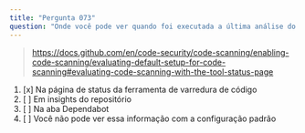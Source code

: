 ```yaml
---
title: "Pergunta 073"
question: "Onde você pode ver quando foi executada a última análise do CodeQL ao usar a configuração padrão de varredura de código?"
---
```


> https://docs.github.com/en/code-security/code-scanning/enabling-code-scanning/evaluating-default-setup-for-code-scanning#evaluating-code-scanning-with-the-tool-status-page
1. [x] Na página de status da ferramenta de varredura de código
1. [ ] Em insights do repositório
1. [ ] Na aba Dependabot
1. [ ] Você não pode ver essa informação com a configuração padrão
